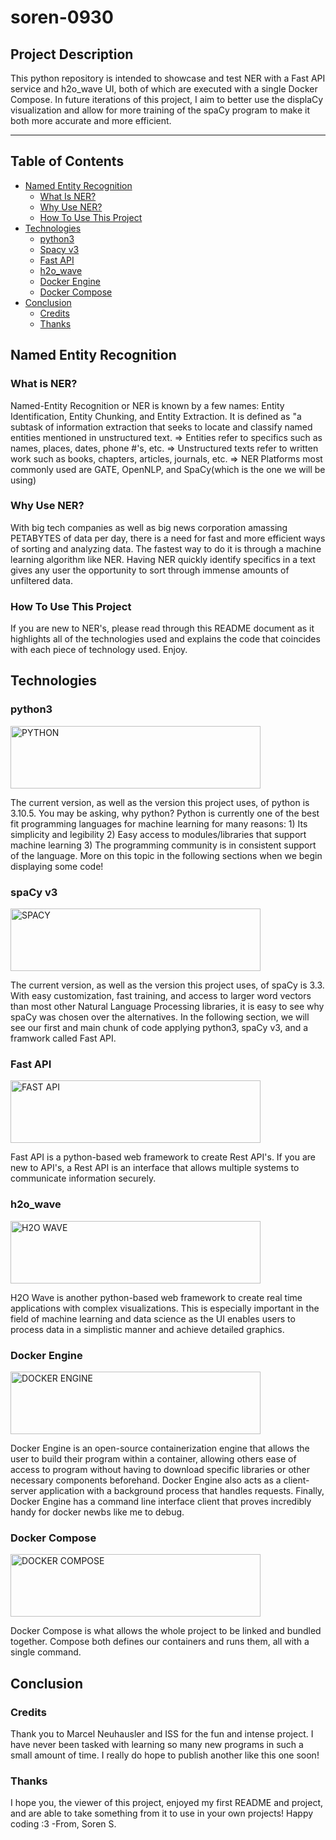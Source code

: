 # soren-0930

## Project Description

This python repository is intended to showcase and test NER with a Fast API service and h2o_wave UI, both of which are executed with a single Docker Compose. In future iterations of this project, I aim to better use the displaCy visualization and allow for more training of the spaCy program to make it both more accurate and more efficient.

---

## Table of Contents

- [Named Entity Recognition](#named-entity-recognition)
    - [What Is NER?](#what-is-ner)
    - [Why Use NER?](#why-use-ner)
    - [How To Use This Project](#how-to-use-this-project)
- [Technologies](#technologies)
    - [python3](#python3)
    - [Spacy v3](#spacy-v3)
    - [Fast API](#fast-api)
    - [h2o_wave](#h2o_wave)
    - [Docker Engine](#docker-engine)
    - [Docker Compose](#docker-compose)
- [Conclusion](#conclusion)
    - [Credits](#credits)
    - [Thanks](#thanks)
    
## Named Entity Recognition
### What is NER?
Named-Entity Recognition or NER is known by a few names: Entity Identification, Entity Chunking, and Entity Extraction. It is defined as "a subtask of information extraction that seeks to locate and classify named entities mentioned in unstructured text. 
=> Entities refer to specifics such as names, places, dates, phone #'s, etc.
=> Unstructured texts refer to written work such as books, chapters, articles, journals, etc.
=> NER Platforms most commonly used are GATE, OpenNLP, and SpaCy(which is the one we will be using)

### Why Use NER?
With big tech companies as well as big news corporation amassing PETABYTES of data per day, there is a need for fast and more efficient ways of sorting and analyzing data. The fastest way to do it is through a machine learning algorithm like NER. Having NER quickly identify specifics in a text gives any user the opportunity to sort through immense amounts of unfiltered data.

### How To Use This Project
If you are new to NER's, please read through this README document as it highlights all of the technologies used and explains the code that coincides with each piece of technology used. Enjoy.


## Technologies
### python3

<a href="https://www.python.org/">
    <img src="https://www.python.org/static/img/python-logo.png" width="400" height="100"  alt="PYTHON"/>
</a>

The current version, as well as the version this project uses, of python is 3.10.5. You may be asking, why python? Python is currently one of the best fit programming languages for machine learning for many reasons: 1) Its simplicity and legibility 2) Easy access to modules/libraries that support machine learning 3) The programming community is in consistent support of the language. More on this topic in the following sections when we begin displaying some code!


### spaCy v3
<a href="https://spacy.io/">
    <img src="https://spacy.io/static/social_default-1d3b50b1eba4c2b06244425ff0c49570.jpg" width="400" height="100" alt="SPACY"/>
</a>

The current version, as well as the version this project uses, of spaCy is 3.3. With easy customization, fast training, and access to larger word vectors than most other Natural Language Processing libraries, it is easy to see why spaCy was chosen over the alternatives. In the following section, we will see our first and main chunk of code applying python3, spaCy v3, and a framwork called Fast API.


### Fast API
<a href="https://fastapi.tiangolo.com/">
    <img src="https://fastapi.tiangolo.com/img/logo-margin/logo-teal.png" width="400" height="100" alt="FAST API"/>
</a>

Fast API is a python-based web framework to create Rest API's. If you are new to API's, a Rest API is an interface that allows multiple systems to communicate information securely. 


### h2o_wave
<a href="https://wave.h2o.ai/">
    <img src="https://wave.h2o.ai/img/logo.svg" width="400" height="100" alt="H2O WAVE"/>
</a>

H2O Wave is another python-based web framework to create real time applications with complex visualizations. This is especially important in the field of machine learning and data science as the UI enables users to process data in a simplistic manner and achieve detailed graphics.

### Docker Engine
<a href="https://docs.docker.com/engine/">
    <img src="https://docs.docker.com/images/docker-icon.svg" width="400" height="100" alt="DOCKER ENGINE"/>
</a>

Docker Engine is an open-source containerization engine that allows the user to build their program within a container, allowing others ease of access to program without having to download specific libraries or other necessary components beforehand. Docker Engine also acts as a client-server application with a background process that handles requests. Finally, Docker Engine has a command line interface client that proves incredibly handy for docker newbs like me to debug.

### Docker Compose
<a href="https://docs.docker.com/compose/">
    <img src="https://quintagroup.com/cms/technology/Images/docker-compose-button.jpg" width="400" height="100" alt="DOCKER COMPOSE"/>
</a>

Docker Compose is what allows the whole project to be linked and bundled together. Compose both defines our containers and runs them, all with a single command.

## Conclusion
### Credits
Thank you to Marcel Neuhausler and ISS for the fun and intense project. I have never been tasked with learning so many new programs in such a small amount of time. I really do hope to publish another like this one soon!

### Thanks
I hope you, the viewer of this project, enjoyed my first README and project, and are able to take something from it to use in your own projects! Happy coding :3
-From, Soren S.
